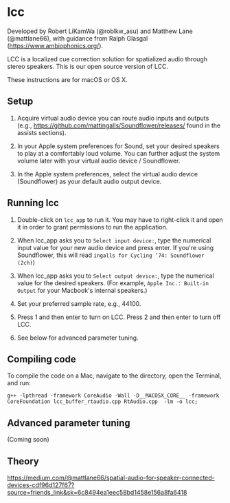 # lcc
Developed by Robert LiKamWa (@roblkw_asu) and Matthew Lane (@mattlane66), with guidance from Ralph Glasgal (https://www.ambiophonics.org/). 

LCC is a localized cue correction solution for spatialized audio through stereo speakers.
This is our open source version of LCC.

These instructions are for macOS or OS X.

## Setup

1. Acquire virtual audio device you can route audio inputs and outputs (e.g., https://github.com/mattingalls/Soundflower/releases/ found in the assists sections).

2. In your Apple system preferences for Sound, set your desired speakers to play at a comfortably loud volume. You can further adjust the system volume later with your virtual audio device / Soundflower.

3. In the Apple system preferences, select the virtual audio device (Soundflower) as your default audio output device. 

## Running lcc 

1. Double-click on `lcc_app` to run it. You may have to right-click it and open it in order to grant permissions to run the application.

2. When lcc_app asks you to `Select input device:`, type the numerical input value for your new audio device and press enter. If you're using Soundflower, this will read `ingalls for Cycling ’74: Soundflower (2ch)`)

3. When lcc_app asks you to `Select output device:`, type the numerical value for the desired speakers. (For example, `Apple Inc.: Built-in Output` for your Macbook's internal speakers.)

4. Set your preferred sample rate, e.g., 44100.

5. Press 1 and then enter to turn on LCC. Press 2 and then enter to turn off LCC.

6. See below for advanced parameter tuning.

## Compiling code
To compile the code on a Mac, navigate to the directory, open the Terminal, and run:
```
g++ -lpthread -framework CoreAudio -Wall -D__MACOSX_CORE__ -framework CoreFoundation lcc_buffer_rtaudio.cpp RtAudio.cpp  -lm -o lcc;
```

## Advanced parameter tuning
(Coming soon)

## Theory
https://medium.com/@mattlane66/spatial-audio-for-speaker-connected-devices-cdf96d127f67?source=friends_link&sk=6c8494ea1eec58bd1458e156a8fa6418 
